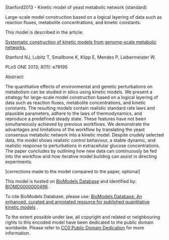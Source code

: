 

Stanford2013 - Kinetic model of yeast metabolic network (standard)

Large-scale model construction based on a logical layering of data such as
reaction fluxes, metabolite concentrations, and kinetic constants.

This model is described in the article:

[Systematic construction of kinetic models from genome-scale metabolic
networks.](http://identifiers.org/pubmed/24324546)

Stanford NJ, Lubitz T, Smallbone K, Klipp E, Mendes P, Liebermeister W.

PLoS ONE 2013; 8(11): e79195

Abstract:

The quantitative effects of environmental and genetic perturbations on
metabolism can be studied in silico using kinetic models. We present a
strategy for large-scale model construction based on a logical layering of
data such as reaction fluxes, metabolite concentrations, and kinetic
constants. The resulting models contain realistic standard rate laws and
plausible parameters, adhere to the laws of thermodynamics, and reproduce a
predefined steady state. These features have not been simultaneously achieved
by previous workflows. We demonstrate the advantages and limitations of the
workflow by translating the yeast consensus metabolic network into a kinetic
model. Despite crudely selected data, the model shows realistic control
behaviour, a stable dynamic, and realistic response to perturbations in
extracellular glucose concentrations. The paper concludes by outlining how new
data can continuously be fed into the workflow and how iterative model
building can assist in directing experiments.

[corrections made to the model compared to the paper, optional]

This model is hosted on [BioModels Database](http://www.ebi.ac.uk/biomodels/)
and identified by:
[BIOMD0000000496](http://identifiers.org/biomodels.db/BIOMD0000000496) .

To cite BioModels Database, please use: [BioModels Database: An enhanced,
curated and annotated resource for published quantitative kinetic
models](http://identifiers.org/pubmed/20587024) .

To the extent possible under law, all copyright and related or neighbouring
rights to this encoded model have been dedicated to the public domain
worldwide. Please refer to [CC0 Public Domain
Dedication](http://creativecommons.org/publicdomain/zero/1.0/) for more
information.

